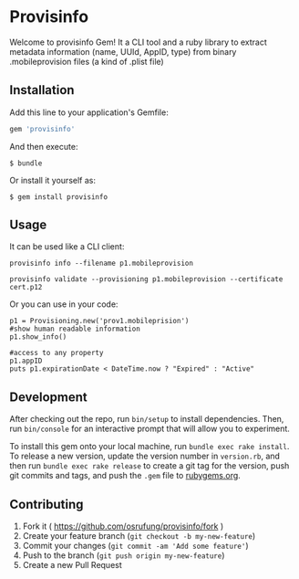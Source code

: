 # Provisinfo

Welcome to provisinfo Gem! It a CLI tool and a ruby library to extract metadata information (name, UUId, AppID, type) from binary .mobileprovision files (a kind of .plist file)

## Installation

Add this line to your application's Gemfile:

```ruby
gem 'provisinfo'
```

And then execute:

    $ bundle

Or install it yourself as:

    $ gem install provisinfo

## Usage
It can be used like a CLI client:
    
    provisinfo info --filename p1.mobileprovision   

    provisinfo validate --provisioning p1.mobileprovision --certificate cert.p12

Or you can use in your code:

    p1 = Provisioning.new('prov1.mobileprision')
    #show human readable information
    p1.show_info() 
    
    #access to any property
    p1.appID
    puts p1.expirationDate < DateTime.now ? "Expired" : "Active"
    
    
## Development

After checking out the repo, run `bin/setup` to install dependencies. Then, run `bin/console` for an interactive prompt that will allow you to experiment.

To install this gem onto your local machine, run `bundle exec rake install`. To release a new version, update the version number in `version.rb`, and then run `bundle exec rake release` to create a git tag for the version, push git commits and tags, and push the `.gem` file to [rubygems.org](https://rubygems.org).

## Contributing

1. Fork it ( https://github.com/osrufung/provisinfo/fork )
2. Create your feature branch (`git checkout -b my-new-feature`)
3. Commit your changes (`git commit -am 'Add some feature'`)
4. Push to the branch (`git push origin my-new-feature`)
5. Create a new Pull Request
